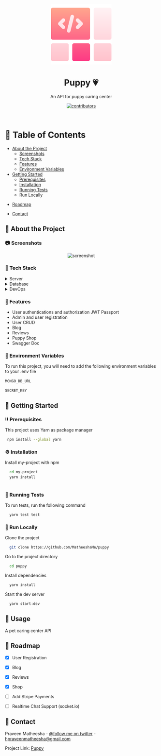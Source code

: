 <!--
Hey, thanks for using the awesome-readme-template template.  
If you have any enhancements, then fork this project and create a pull request 
or just open an issue with the label "enhancement".

Don't forget to give this project a star for additional support ;)
Maybe you can mention me or this repo in the acknowledgements too
-->
<div align="center">

  <img src="assets/logo.png" alt="logo" width="200" height="auto" />
  <h1>Puppy 💗</h1>
  
  <p>
     An API for puppy caring center
  </p>
  
  
<!-- Badges -->
<p>
  <a href="https://github.com/Louis3797/awesome-readme-template/graphs/contributors">
    <img src="https://img.shields.io/github/contributors/Louis3797/awesome-readme-template" alt="contributors" />
  </a>
  <!-- <a href="">
    <img src="https://img.shields.io/github/last-commit/Louis3797/awesome-readme-template" alt="last update" />
  </a>
  <a href="https://github.com/Louis3797/awesome-readme-template/network/members">
    <img src="https://img.shields.io/github/forks/Louis3797/awesome-readme-template" alt="forks" />
  </a>
  <a href="https://github.com/Louis3797/awesome-readme-template/stargazers">
    <img src="https://img.shields.io/github/stars/Louis3797/awesome-readme-template" alt="stars" />
  </a>
  <a href="https://github.com/Louis3797/awesome-readme-template/issues/">
    <img src="https://img.shields.io/github/issues/Louis3797/awesome-readme-template" alt="open issues" />
  </a>
  <a href="https://github.com/Louis3797/awesome-readme-template/blob/master/LICENSE">
    <img src="https://img.shields.io/github/license/Louis3797/awesome-readme-template.svg" alt="license" />
  </a> -->
</p>
   
<!-- <h4>
    <a href="https://github.com/Louis3797/awesome-readme-template/">View Demo</a>
  <span> · </span>
    <a href="https://github.com/Louis3797/awesome-readme-template">Documentation</a>
  <span> · </span>
    <a href="https://github.com/Louis3797/awesome-readme-template/issues/">Report Bug</a>
  <span> · </span>
    <a href="https://github.com/Louis3797/awesome-readme-template/issues/">Request Feature</a>
  </h4> -->
</div>

<br />

<!-- Table of Contents -->
# :notebook_with_decorative_cover: Table of Contents

- [About the Project](#star2-about-the-project)
  * [Screenshots](#camera-screenshots)
  * [Tech Stack](#space_invader-tech-stack)
  * [Features](#dart-features)
  <!-- * [Color Reference](#art-color-reference) -->
  * [Environment Variables](#key-environment-variables)
- [Getting Started](#toolbox-getting-started)
  * [Prerequisites](#bangbang-prerequisites)
  * [Installation](#gear-installation)
  * [Running Tests](#test_tube-running-tests)
  * [Run Locally](#running-run-locally)
  <!-- * [Deployment](#triangular_flag_on_post-deployment) -->
<!-- - [Usage](#eyes-usage) -->
- [Roadmap](#compass-roadmap)
<!-- - [Contributing](#wave-contributing) -->
  <!-- * [Code of Conduct](#scroll-code-of-conduct) -->
<!-- - [FAQ](#grey_question-faq) -->
<!-- - [License](#warning-license) -->
- [Contact](#handshake-contact)
<!-- - [Acknowledgements](#gem-acknowledgements) -->

  

<!-- About the Project -->
## :star2: About the Project


<!-- Screenshots -->
### :camera: Screenshots

<div align="center"> 
  <img src="https://media.tenor.com/gO7dKyzdBmsAAAAM/doge-doge-coin.gif" alt="screenshot" />
</div>


<!-- TechStack -->
### :space_invader: Tech Stack

<!-- <details>
  <summary>Client</summary>
  <ul>
    <li><a href="https://www.typescriptlang.org/">Typescript</a></li>
    <li><a href="https://nextjs.org/">Next.js</a></li>
    <li><a href="https://reactjs.org/">React.js</a></li>
    <li><a href="https://tailwindcss.com/">TailwindCSS</a></li>
  </ul>
</details> -->

<details>
  <summary>Server</summary>
  <ul>
    <li><a href="https://www.typescriptlang.org/">Typescript</a></li>
    <li><a href="https://expressjs.com/">Express.js</a></li>
    <li><a href="https://www.mongodb.com/">Mongo DB</a></li>
    <li><a href="https://nestjs.com/">Nest.js</a></li>
    <!-- <li><a href="https://socket.io/">SocketIO</a></li> -->
    <!-- <li><a href="https://www.prisma.io/">Prisma</a></li>     -->
    <!-- <li><a href="https://www.apollographql.com/">Apollo</a></li> -->
    <!-- <li><a href="https://graphql.org/">GraphQL</a></li> -->
  </ul>
</details>

<details>
<summary>Database</summary>
  <ul>
    <!-- <li><a href="https://www.mysql.com/">MySQL</a></li>
    <li><a href="https://www.postgresql.org/">PostgreSQL</a></li>
    <li><a href="https://redis.io/">Redis</a></li>
    <li><a href="https://neo4j.com/">Neo4j</a></li> -->
    <li><a href="https://www.mongodb.com/">MongoDB</a></li>
  </ul>
</details>

<details>
<summary>DevOps</summary>
  <ul>
    <li><a href="https://www.docker.com/">Docker</a></li>
    <!-- <li><a href="https://www.jenkins.io/">Jenkins</a></li>
    <li><a href="https://circleci.com/">CircleCLI</a></li> -->
  </ul>
</details>

<!-- Features -->
### :dart: Features

- User authentications and authorization JWT Passport
- Admin and user registration
- User CRUD
- Blog 
- Reviews
- Puppy Shop
- Swagger Doc

<!-- Color Reference -->
<!-- ### :art: Color Reference

| Color             | Hex                                                                |
| ----------------- | ------------------------------------------------------------------ |
| Primary Color | ![#222831](https://via.placeholder.com/10/222831?text=+) #222831 |
| Secondary Color | ![#393E46](https://via.placeholder.com/10/393E46?text=+) #393E46 |
| Accent Color | ![#00ADB5](https://via.placeholder.com/10/00ADB5?text=+) #00ADB5 |
| Text Color | ![#EEEEEE](https://via.placeholder.com/10/EEEEEE?text=+) #EEEEEE |
 -->

<!-- Env Variables -->
### :key: Environment Variables

To run this project, you will need to add the following environment variables to your .env file

`MONGO_DB_URL`

`SECRET_KEY`

<!-- Getting Started -->
## 	:toolbox: Getting Started

<!-- Prerequisites -->
### :bangbang: Prerequisites

This project uses Yarn as package manager

```bash
 npm install --global yarn
```

<!-- Installation -->
### :gear: Installation

Install my-project with npm

```bash
  cd my-project
  yarn install
  
```
   
<!-- Running Tests -->
### :test_tube: Running Tests

To run tests, run the following command

```bash
  yarn test test
```

<!-- Run Locally -->
### :running: Run Locally

Clone the project

```bash
  git clone https://github.com/MatheeshaMe/puppy
```

Go to the project directory

```bash
  cd puppy
```

Install dependencies

```bash
  yarn install
```

Start the dev server

```bash
  yarn start:dev
```


<!-- Deployment -->
<!-- ### :triangular_flag_on_post: Deployment

To deploy this project run

```bash
  yarn deploy
``` -->


<!-- Usage -->
## :eyes: Usage

A pet caring center API

<!-- ```javascript
import Component from 'my-project'

function App() {
  return <Component />
}
``` -->

<!-- Roadmap -->
## :compass: Roadmap

* [x] User Registration
* [x] Blog 
* [x] Reviews 
* [x] Shop 
* [ ] Add Stripe Payments 
* [ ] Realtime Chat Support (socket.io)  


<!-- Contributing -->
<!-- ## :wave: Contributing

<a href="https://github.com/Louis3797/awesome-readme-template/graphs/contributors">
  <img src="https://contrib.rocks/image?repo=Louis3797/awesome-readme-template" />
</a>


Contributions are always welcome!

See `contributing.md` for ways to get started. -->


<!-- Code of Conduct -->
<!-- ### :scroll: Code of Conduct

Please read the [Code of Conduct](https://github.com/Louis3797/awesome-readme-template/blob/master/CODE_OF_CONDUCT.md) -->

<!-- FAQ -->
<!-- ## :grey_question: FAQ

- Question 1

  + Answer 1

- Question 2

  + Answer 2 -->


<!-- License -->
<!-- ## :warning: License

Distributed under the no License. See LICENSE.txt for more information. -->


<!-- Contact -->
## :handshake: Contact

Praveen Matheesha - [@follow me on twitter](https://twitter.com/MatheeshaMe) - hpraveenmatheesha@gmail.com

Project Link: [Puppy](https://github.com/MatheeshaMe/puppy)


<!-- Acknowledgments -->
<!-- ## :gem: Acknowledgements

Use this section to mention useful resources and libraries that you have used in your projects.

 - [Shields.io](https://shields.io/)
 - [Awesome README](https://github.com/matiassingers/awesome-readme)
 - [Emoji Cheat Sheet](https://github.com/ikatyang/emoji-cheat-sheet/blob/master/README.md#travel--places)
 - [Readme Template](https://github.com/othneildrew/Best-README-Template) -->

